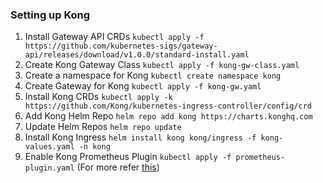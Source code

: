 ### Setting up Kong

1. Install Gateway API CRDs `kubectl apply -f https://github.com/kubernetes-sigs/gateway-api/releases/download/v1.0.0/standard-install.yaml`
2. Create Kong Gateway Class `kubectl apply -f kong-gw-class.yaml`
3. Create a namespace for Kong `kubectl create namespace kong`
4. Create Gateway for Kong `kubectl apply -f kong-gw.yaml`
5. Install Kong CRDs `kubectl apply -k https://github.com/Kong/kubernetes-ingress-controller/config/crd`
6. Add Kong Helm Repo `helm repo add kong https://charts.konghq.com`
7. Update Helm Repos `helm repo update`
8. Install Kong Ingress `helm install kong kong/ingress -f kong-values.yaml -n kong`
9. Enable Kong Prometheus Plugin `kubectl apply -f prometheus-plugin.yaml` (For more refer [this](https://docs.konghq.com/kubernetes-ingress-controller/latest/production/observability/prometheus-grafana/))
